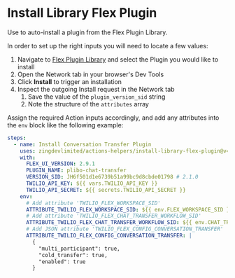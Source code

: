 # Install Library Flex Plugin

Use to auto-install a plugin from the Flex Plugin Library.

In order to set up the right inputs you will need to locate a few values:

1. Navigate to [Flex Plugin Library](https://flex.twilio.com/admin/plugins/library) and select the Plugin you would like to install
2. Open the Network tab in your browser's Dev Tools
3. Click **Install** to trigger an installation
4. Inspect the outgoing Install request in the Network tab
   1. Save the value of the `plugin_version_sid` string
   2. Note the structure of the `attributes` array

Assign the required Action inputs accordingly, and add any attributes into the `env` block like the following example:

```yaml
steps:
  - name: Install Conversation Transfer Plugin
    uses: zingdevlimited/actions-helpers/install-library-flex-plugin@v4
    with:
      FLEX_UI_VERSION: 2.9.1
      PLUGIN_NAME: plibo-chat-transfer
      VERSION_SID: JH6f501d1e6739b51a99bc9d8cbde01798 # 2.1.0
      TWILIO_API_KEY: ${{ vars.TWILIO_API_KEY }}
      TWILIO_API_SECRET: ${{ secrets.TWILIO_API_SECRET }}
    env:
      # Add attribute 'TWILIO_FLEX_WORKSPACE_SID'
      ATTRIBUTE_TWILIO_FLEX_WORKSPACE_SID: ${{ env.FLEX_WORKSPACE_SID }}
      # Add attribute 'TWILIO_FLEX_CHAT_TRANSFER_WORKFLOW_SID'
      ATTRIBUTE_TWILIO_FLEX_CHAT_TRANSFER_WORKFLOW_SID: ${{ env.CHAT_TRANSFER_WORKFLOW_SID }}
      # Add JSON attribute 'TWILIO_FLEX_CONFIG_CONVERSATION_TRANSFER'
      ATTRIBUTE_TWILIO_FLEX_CONFIG_CONVERSATION_TRANSFER: |
        {
          "multi_participant": true,
          "cold_transfer": true,
          "enabled": true
        }
```